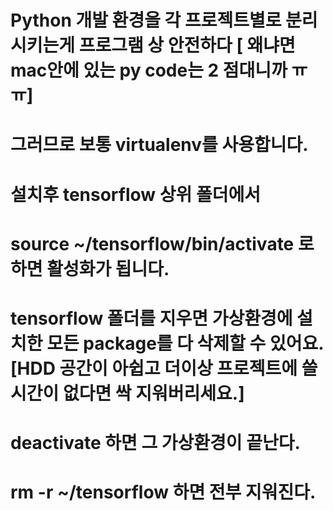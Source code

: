 # Python 개발 환경을 각 프로젝트별로 분리시키는게 프로그램 상 안전하다 [ 왜냐면 mac안에 있는 py code는 2 점대니까 ㅠㅠ]
# 그러므로 보통 virtualenv를 사용합니다.

# 설치후 tensorflow 상위 폴더에서
# source ~/tensorflow/bin/activate 로 하면 활성화가 됩니다.
# tensorflow 폴더를 지우면 가상환경에 설치한 모든 package를 다 삭제할 수 있어요. [HDD 공간이 아쉽고 더이상 프로젝트에 쓸시간이 없다면 싹 지워버리세요.]
#
# deactivate 하면 그 가상환경이 끝난다.
#
#
#  rm -r ~/tensorflow 하면 전부 지워진다.
